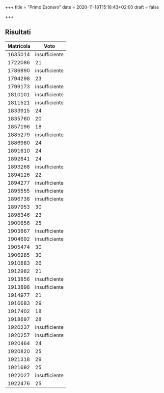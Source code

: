 +++
title = "Primo Esonero"
date = 2020-11-18T15:18:43+02:00
draft = false

+++

## Risultati

| Matricola | Voto          |
| --------- | ------------- |
| 1635014   | insufficiente |
| 1722086   | 21            |
| 1786890   | insufficiente |
| 1794298   | 23            |
| 1799173   | insufficiente |
| 1810101   | insufficiente |
| 1811521   | insufficiente |
| 1833915   | 24            |
| 1835760   | 20            |
| 1857196   | 18            |
| 1885279   | insufficiente |
| 1886980   | 24            |
| 1891610   | 24            |
| 1892841   | 24            |
| 1893268   | insufficiente |
| 1894126   | 22            |
| 1894277   | insufficiente |
| 1895555   | insufficiente |
| 1896738   | insufficiente |
| 1897953   | 30            |
| 1898346   | 23            |
| 1900656   | 25            |
| 1903867   | insufficiente |
| 1904692   | insufficiente |
| 1905474   | 30            |
| 1906285   | 30            |
| 1910883   | 26            |
| 1912982   | 21            |
| 1913856   | insufficiente |
| 1913898   | insufficiente |
| 1914977   | 21            |
| 1916683   | 29            |
| 1917402   | 18            |
| 1918697   | 28            |
| 1920237   | insufficiente |
| 1920257   | insufficiente |
| 1920464   | 24            |
| 1920820   | 25            |
| 1921318   | 29            |
| 1921692   | 25            |
| 1922027   | insufficiente |
| 1922476   | 25            |
